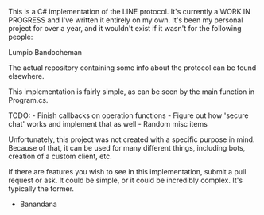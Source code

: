 This is a C# implementation of the LINE protocol. It's currently a WORK IN PROGRESS and I've written it entirely on my own. It's been my personal project for over a year, and it wouldn't exist if it wasn't for the following people:

Lumpio
Bandocheman

The actual repository containing some info about the protocol can be found elsewhere.

This implementation is fairly simple, as can be seen by the main function in Program.cs.

TODO:
	- Finish callbacks on operation functions
	- Figure out how 'secure chat' works and implement that as well
	- Random misc items
	
Unfortunately, this project was not created with a specific purpose in mind. Because of that, it can be used for many different things, including bots, creation of a custom client, etc.

If there are features you wish to see in this implementation, submit a pull request or ask. It could be simple, or it could be incredibly complex. It's typically the former.

- Banandana
